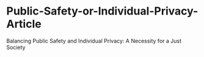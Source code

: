 # Public-Safety-or-Individual-Privacy-Article
Balancing Public Safety and Individual Privacy: A Necessity for a Just Society
